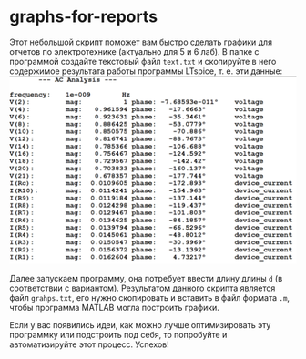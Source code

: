 # graphs-for-reports

Этот небольшой скрипт поможет вам быстро сделать графики для отчетов по электротехнике (актуально для 5 и 6 лаб).
В папке с программой создайте текстовый файл `text.txt` и скопируйте в него содержимое результата работы программы LTspice, т. е. эти данные:
![example of data](https://github.com/predprof/graphs-for-reports/blob/main/media/2023-03-26_13-21-31.png)

Далее запускаем программу, она потребует ввести длину длины `d` (в соответствии с вариантом). Результатом данного скрипта является файл `grahps.txt`, его нужно скопировать и вставить в файл формата `.m`, чтобы программа MATLAB могла построить графики.

Если у вас появились идеи, как можно лучше оптимизировать эту программку или подстроить под себя, то попробуйте и автоматизируйте этот процесс. Успехов!
